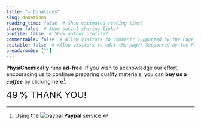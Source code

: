 ```yaml
---
title: "☕️ Donations"
slug: donations
reading_time: false  # Show estimated reading time?
share: false  # Show social sharing links?
profile: false  # Show author profile?
commentable: false  # Allow visitors to comment? Supported by the Page, Post, and Docs content types.
editable: false  # Allow visitors to edit the page? Supported by the Page, Post, and Docs content types.
breadcrumbs: [""]
---
```


**PhysiChemically** runs **ad-free**. If you wish to acknowledge our effort, encouraging us to continue preparing quality materials, you can **buy us a *coffee*** by clicking here[^1]:

[^1]: Using the <img draggable="false" class="icon" alt="paypal" src="/icon/paypal.svg"> **Paypal** service.

<div align="center">
<a href="https://www.paypal.com/donate/?business=5DYE3DLPRQTQG&no_recurring=0&item_name=Thank+you%21+With+your+contribution+you+are+helping+PhysiChemically+continue+to+improve.&currency_code=EUR" target="_blank" rel="noopener">
<tgs-player autoplay loop mode="normal" style="width:50%;height:auto" src="/media/lottie/coffee.tgs" data-toggle="tooltip" data-placement="right" title aria-label="PayPal" data-original-title="Buy us a coffee">
		</tgs-player>
</a>
</div>

<div class="progress" style="height: 2rem; font-size: 1.5rem">
  <div class="progress-bar progress-bar-striped progress-bar-animated" role="progressbar" aria-valuenow="49" aria-valuemin="0" aria-valuemax="100" style="width: 49%">49&thinsp;% THANK YOU!</div>
</div>